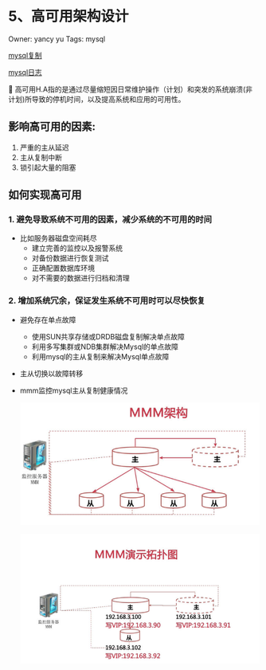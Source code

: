 # 5、高可用架构设计

Owner: yancy yu
Tags: mysql

[mysql复制](mysql%E5%A4%8D%E5%88%B6%204cacbc1752ab4dd996106dd6554e5ec9.md)

[mysql日志](mysql%E6%97%A5%E5%BF%97%204f481e9ad08140eba105eec6ba82fafd.md)

<aside>
🚀 高可用H.A指的是通过尽量缩短因日常维护操作（计划）和突发的系统崩溃(非计划)所导致的停机时间，以及提高系统和应用的可用性。

</aside>

## 影响高可用的因素:

1. 严重的主从延迟
2. 主从复制中断
3. 锁引起大量的阻塞

## 如何实现高可用

### 1. 避免导致系统不可用的因素，减少系统的不可用的时间

- 比如服务器磁盘空间耗尽
    - 建立完善的监控以及报警系统
    - 对备份数据进行恢复测试
    - 正确配置数据库环境
    - 对不需要的数据进行归档和清理

### 2. 增加系统冗余，保证发生系统不可用时可以尽快恢复

- 避免存在单点故障
    - 使用SUN共享存储或DRDB磁盘复制解决单点故障
    - 利用多写集群或NDB集群解决Mysql的单点故障
    - 利用mysql的主从复制来解决Mysql单点故障
- 主从切换以故障转移
- mmm监控mysql主从复制健康情况
    
    ![Untitled](Untitled%201.png)
    
    ![Untitled](Untitled%202.png)